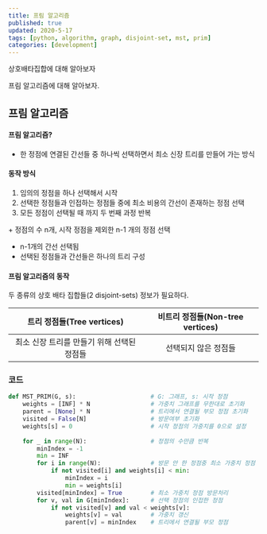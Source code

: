 ```yaml
---
title: 프림 알고리즘
published: true
updated: 2020-5-17
tags: [python, algorithm, graph, disjoint-set, mst, prim]
categories: [development]
---
```


상호배타집합에 대해 알아보자

프림 알고리즘에 대해 알아보자.



## 프림 알고리즘

#### 프림 알고리즘?

- 한 정점에 연결된 간선들 중 하나씩 선택하면서 최소 신장 트리를 만들어 가는 방식



#### 동작 방식

1. 임의의 정점을 하나 선택해서 시작
2. 선택한 정점들과 인접하는 정점들 중에 최소 비용의 간선이 존재하는 정점 선택
3. 모든 정점이 선택될 때 까지 두 번째 과정 반복

\+ 정점의 수 n개, 시작 정점을 제외한 n-1 개의 정점 선택

- n-1개의 간선 선택됨
- 선택된 정점들과 간선들은 하나의 트리 구성



#### 프림 알고리즘의 동작

두 종류의 상호 배타 집합들(2 disjoint-sets) 정보가 필요하다.

| 트리 정점들(Tree vertices)                 | 비트리 정점들(Non-tree vertices) |
| :------------------------------------------: | :--------------------------------: |
| 최소 신장 트리를 만들기 위해 선택된 정점들 | 선택되지 않은 정점들             |



### 코드

```python
def MST_PRIM(G, s):						# G: 그래프, s: 시작 정점
    weights = [INF] * N					# 가중치 그래프를 무한대로 초기화
    parent = [None] * N					# 트리에서 연결될 부모 정점 초기화
    visited = False[N]					# 방문여부 초기화
    weights[s] = 0						# 시작 정점의 가중치를 0으로 설정
   
    for _ in range(N):					# 정점의 수만큼 반복
        minIndex = -1
        min = INF
        for i in range(N):				# 방문 안 한 정점중 최소 가중치 정점 찾기
            if not visited[i] and weights[i] < min:
                minIndex = i
                min = weights[i]
        visited[minIndex] = True		# 최소 가중치 정점 방문처리
        for v, val in G[minIndex]:		# 선택 정점의 인접한 정점
            if not visited[v] and val < weights[v]:
                weights[v] = val		# 가중치 갱신
                parent[v] = minIndex	# 트리에서 연결될 부모 정점
```



